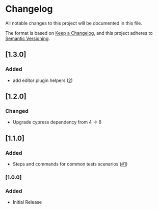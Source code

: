 # Changelog
All notable changes to this project will be documented in this file.

The format is based on [Keep a Changelog](https://keepachangelog.com/en/1.0.0/),
and this project adheres to [Semantic Versioning](https://semver.org/spec/v2.0.0.html).

## [1.3.0]
### Added
- add editor plugin helpers ([2](https://github.com/scm-manager/integration-test-runner/pull/2))

## [1.2.0]
### Changed
- Upgrade cypress dependency from 4 -> 6

## [1.1.0]
### Added
- Steps and commands for common tests scenarios ([#1](https://github.com/scm-manager/integration-test-runner/pull/1))

### [1.0.0]
### Added
- Initial Release
